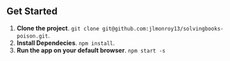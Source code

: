 
## Get Started
1. **Clone the project**. `git clone git@github.com:jlmonroy13/solvingbooks-poison.git`.
2. **Install Dependecies**. `npm install`.
3. **Run the app on your default browser**. `npm start -s`
